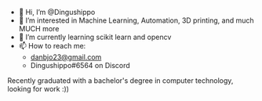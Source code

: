 - 👋 Hi, I’m @Dingushippo
- 👀 I’m interested in Machine Learning, Automation, 3D printing, and much MUCH more
- 🌱 I’m currently learning scikit learn and opencv
- 📫 How to reach me: 
    - danbjo23@gmail.com
    - Dingushippo#6564 on Discord

Recently graduated with a bachelor's degree in computer technology, looking for work :))

<!---
Dingushippo/Dingushippo is a ✨ special ✨ repository because its `README.md` (this file) appears on your GitHub profile.
You can click the Preview link to take a look at your changes.
--->

